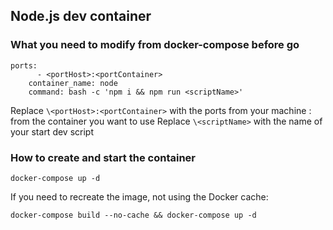 ## Node.js dev container

### What you need to modify from docker-compose before go

```
ports:
      - <portHost>:<portContainer>
    container_name: node
    command: bash -c 'npm i && npm run <scriptName>'
```

Replace ``` \<portHost>:<portContainer> ``` with the ports from your machine : from the container you want to use
Replace ``` \<scriptName> ``` with the name of your start dev script

### How to create and start the container

```
docker-compose up -d
```

If you need to recreate the image, not using the Docker cache:

```
docker-compose build --no-cache && docker-compose up -d